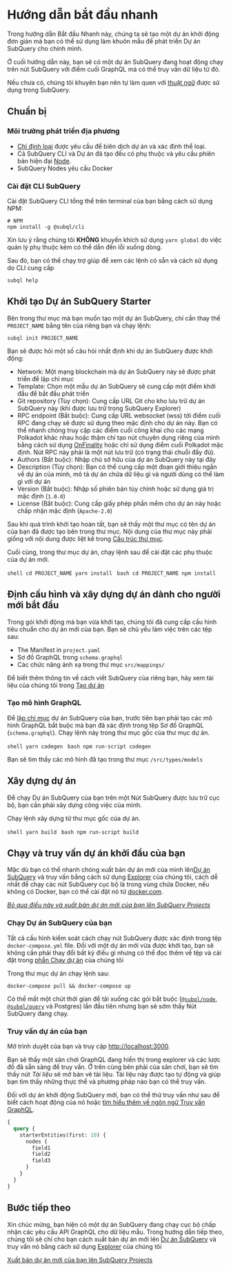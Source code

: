 # Hướng dẫn bắt đầu nhanh

Trong hướng dẫn Bắt đầu Nhanh này, chúng ta sẽ tạo một dự án khởi động đơn giản mà bạn có thể sử dụng làm khuôn mẫu để phát triển Dự án SubQuery cho chính mình.

Ở cuối hướng dẫn này, bạn sẽ có một dự án SubQuery đang hoạt động chạy trên nút SubQuery với điểm cuối GraphQL mà có thể truy vấn dữ liệu từ đó.

Nếu chưa có, chúng tôi khuyên bạn nên tự làm quen với [thuật ngữ](../#terminology) được sử dụng trong SubQuery.

## Chuẩn bị

### Môi trường phát triển địa phương

- [Chỉ định loại](https://www.typescriptlang.org/) được yêu cầu để biên dịch dự án và xác định thể loại.
- Cả SubQuery CLI và Dự án đã tạo đều có phụ thuộc và yêu cầu phiên bản hiện đại [Node](https://nodejs.org/en/).
- SubQuery Nodes yêu cầu Docker

### Cài đặt CLI SubQuery

Cài đặt SubQuery CLI tổng thể trên terminal của bạn bằng cách sử dụng NPM:

```shell
# NPM
npm install -g @subql/cli
```

Xin lưu ý rằng chúng tôi **KHÔNG** khuyến khích sử dụng `yarn global` do việc quản lý phụ thuộc kém có thể dẫn đến lỗi xuống dòng.

Sau đó, bạn có thể chạy trợ giúp để xem các lệnh có sẵn và cách sử dụng do CLI cung cấp

```shell
subql help
```

## Khởi tạo Dự án SubQuery Starter

Bên trong thư mục mà bạn muốn tạo một dự án SubQuery, chỉ cần thay thế `PROJECT_NAME` bằng tên của riêng bạn và chạy lệnh:

```shell
subql init PROJECT_NAME
```

Bạn sẽ được hỏi một số câu hỏi nhất định khi dự án SubQuery được khởi động:

- Network: Một mạng blockchain mà dự án SubQuery này sẽ được phát triển để lập chỉ mục
- Template: Chọn một mẫu dự án SubQuery sẽ cung cấp một điểm khởi đầu để bắt đầu phát triển
- Git repository (Tùy chọn): Cung cấp URL Git cho kho lưu trữ dự án SubQuery này (khi được lưu trữ trong SubQuery Explorer)
- RPC endpoint (Bắt buộc): Cung cấp URL websocket (wss) tới điểm cuối RPC đang chạy sẽ được sử dụng theo mặc định cho dự án này. Bạn có thể nhanh chóng truy cập các điểm cuối công khai cho các mạng Polkadot khác nhau hoặc thậm chí tạo nút chuyên dụng riêng của mình bằng cách sử dụng [OnFinality](https://app.onfinality.io) hoặc chỉ sử dụng điểm cuối Polkadot mặc định. Nút RPC này phải là một nút lưu trữ (có trạng thái chuỗi đầy đủ).
- Authors (Bắt buộc): Nhập chủ sở hữu của dự án SubQuery này tại đây
- Description (Tùy chọn): Bạn có thể cung cấp một đoạn giới thiệu ngắn về dự án của mình, mô tả dự án chứa dữ liệu gì và người dùng có thể làm gì với dự án
- Version (Bắt buộc): Nhập số phiên bản tùy chỉnh hoặc sử dụng giá trị mặc định (`1.0.0`)
- License (Bắt buộc): Cung cấp giấy phép phần mềm cho dự án này hoặc chấp nhận mặc định (`Apache-2.0`)

Sau khi quá trình khởi tạo hoàn tất, bạn sẽ thấy một thư mục có tên dự án của bạn đã được tạo bên trong thư mục. Nội dung của thư mục này phải giống với nội dung được liệt kê trong [Cấu trúc thư mục](../create/introduction.md#directory-structure).

Cuối cùng, trong thư mục dự án, chạy lệnh sau để cài đặt các phụ thuộc của dự án mới.

<CodeGroup> <CodeGroupItem title="YARN" active> `shell cd PROJECT_NAME yarn install ` </CodeGroupItem>
<CodeGroupItem title="NPM"> `bash cd PROJECT_NAME npm install ` </CodeGroupItem> </CodeGroup>

## Định cấu hình và xây dựng dự án dành cho người mới bắt đầu

Trong gói khởi động mà bạn vừa khởi tạo, chúng tôi đã cung cấp cấu hình tiêu chuẩn cho dự án mới của bạn. Bạn sẽ chủ yếu làm việc trên các tệp sau:

- The Manifest in `project.yaml`
- Sơ đồ GraphQL trong `schema.graphql`
- Các chức năng ánh xạ trong thư mục `src/mappings/`

Để biết thêm thông tin về cách viết SubQuery của riêng bạn, hãy xem tài liệu của chúng tôi trong [Tạo dự án](../create/introduction.md)

### Tạo mô hình GraphQL

Để [lập chỉ mục](../run_publish/run.md) dự án SubQuery của bạn, trước tiên bạn phải tạo các mô hình GraphQL bắt buộc mà bạn đã xác định trong tệp Sơ đồ GraphQL (`schema.graphql`). Chạy lệnh này trong thư mục gốc của thư mục dự án.

<CodeGroup> <CodeGroupItem title="YARN" active> `shell yarn codegen ` </CodeGroupItem>
<CodeGroupItem title="NPM"> `bash npm run-script codegen ` </CodeGroupItem> </CodeGroup>

Bạn sẽ tìm thấy các mô hình đã tạo trong thư mục `/src/types/models`

## Xây dựng dự án

Để chạy Dự án SubQuery của bạn trên một Nút SubQuery được lưu trữ cục bộ, bạn cần phải xây dựng công việc của mình.

Chạy lệnh xây dựng từ thư mục gốc của dự án.

<CodeGroup> <CodeGroupItem title="YARN" active> `shell yarn build ` </CodeGroupItem>
<CodeGroupItem title="NPM"> `bash npm run-script build ` </CodeGroupItem> </CodeGroup>

## Chạy và truy vấn dự án khởi đầu của bạn

Mặc dù bạn có thể nhanh chóng xuất bản dự án mới của mình lên[Dự án SubQuery](https://project.subquery.network) và truy vấn bằng cách sử dụng [Explorer](https://explorer.subquery.network) của chúng tôi, cách dễ nhất để chạy các nút SubQuery cục bộ là trong vùng chứa Docker, nếu không  có Docker, bạn có thể cài đặt nó từ [docker.com](https://docs.docker.com/get-docker/).

[_Bỏ qua điều này và xuất bản dự án mới của bạn lên SubQuery Projects_](../run_publish/publish.md)

### Chạy Dự án SubQuery của bạn

Tất cả cấu hình kiểm soát cách chạy nút SubQuery được xác định trong tệp `docker-compose.yml` file. Đối với một dự án mới vừa được khởi tạo, bạn sẽ không cần phải thay đổi bất kỳ điều gì nhưng có thể đọc thêm về tệp và cài đặt trong [phần Chạy dự án](../run_publish/run.md) của chúng tôi

Trong thư mục dự án chạy lệnh sau:

```shell
docker-compose pull && docker-compose up
```

Có thể mất một chút thời gian để tải xuống các gói bắt buộc ([`@subql/node`](https://www.npmjs.com/package/@subql/node), [`@subql/query`](https://www.npmjs.com/package/@subql/query) và Postgres) lần đầu tiên nhưng bạn sẽ sớm thấy Nút SubQuery đang chạy.

### Truy vấn dự án của bạn

Mở trình duyệt của bạn và truy cập [ http://localhost:3000](http://localhost:3000).

Bạn sẽ thấy một sân chơi GraphQL đang hiển thị trong explorer và các lược đồ đã sẵn sàng để truy vấn. Ở trên cùng bên phải của sân chơi, bạn sẽ tìm thấy nút _Tài liệu_ sẽ mở bản vẽ tài liệu. Tài liệu này được tạo tự động và giúp bạn tìm thấy những thực thể và phương pháp nào bạn có thể truy vấn.

Đối với dự án khởi động SubQuery mới, bạn có thể thử truy vấn như sau để biết cách hoạt động của nó hoặc [tìm hiểu thêm về ngôn ngữ Truy vấn GraphQL](../query/graphql.md).

```graphql
{
  query {
    starterEntities(first: 10) {
      nodes {
        field1
        field2
        field3
      }
    }
  }
}
```

## Bước tiếp theo

Xin chúc mừng, bạn hiện có một dự án SubQuery đang chạy cục bộ chấp nhận các yêu cầu API GraphQL cho dữ liệu mẫu. Trong hướng dẫn tiếp theo, chúng tôi sẽ chỉ cho bạn cách xuất bản dự án mới lên [Dự án SubQuery](https://project.subquery.network) và truy vấn nó bằng cách sử dụng [Explorer](https://explorer.subquery.network) của chúng tôi

[Xuất bản dự án mới của bạn lên SubQuery Projects](../run_publish/publish.md)
